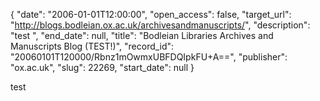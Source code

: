 {
  "date": "2006-01-01T12:00:00", 
  "open_access": false, 
  "target_url": "http://blogs.bodleian.ox.ac.uk/archivesandmanuscripts/", 
  "description": "test ", 
  "end_date": null, 
  "title": "Bodleian Libraries Archives and Manuscripts Blog (TEST!)", 
  "record_id": "20060101T120000/Rbnz1mOwmxUBFDQIpkFU+A==", 
  "publisher": "ox.ac.uk", 
  "slug": 22269, 
  "start_date": null
}

test 
